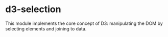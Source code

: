 # d3-selection

This module implements the core concept of D3: manipulating the DOM by selecting elements and joining to data.
